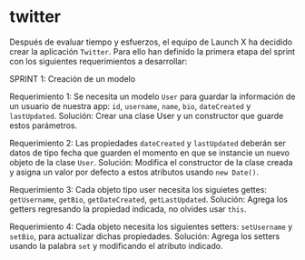 # twitter

Después de evaluar tiempo y esfuerzos, el equipo de Launch X ha decidido crear la aplicación `Twitter`. Para ello han definido la primera etapa del sprint con los siguientes requerimientos a desarrollar:

SPRINT 1: Creación de un modelo

Requerimiento 1: Se necesita un modelo `User` para guardar la información de un usuario de nuestra app: `id`, `username`, `name`, `bio`, `dateCreated` y `lastUpdated`.
Solución: Crear una clase User y un constructor que guarde estos parámetros.

Requerimiento 2: Las propiedades `dateCreated` y `lastUpdated` deberán ser datos de tipo fecha que guarden el momento en que se instancie un nuevo objeto de la clase `User`.
Solución: Modifica el constructor de la clase creada y asigna un valor por defecto a estos atributos usando `new Date()`.

Requerimiento 3: Cada objeto tipo user necesita los siguietes gettes: `getUsername`, `getBio`, `getDateCreated`, `getLastUpdated`.
Solución: Agrega los getters regresando la propiedad indicada, no olvides usar `this`.

Requerimiento 4: Cada objeto necesita los siguientes setters: `setUsername` y `setBio`, para actualizar dichas propiedades.
Solución: Agrega los setters usando la palabra `set` y modificando el atributo indicado.

